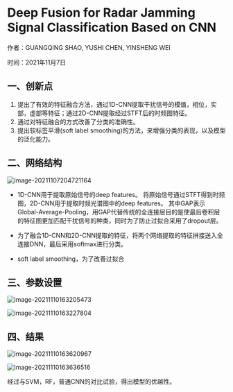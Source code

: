# Deep Fusion for Radar Jamming Signal Classification Based on CNN

作者：GUANGQING SHAO, YUSHI CHEN, YINSHENG WEI

时间：2021年11月7日

## 一、创新点

1. 提出了有效的特征融合方法，通过1D-CNN提取干扰信号的模值，相位，实部，虚部等特征；通过2D-CNN提取经过STFT后的时频图特征。
2. 通过对特征融合的方式改善了分类的准确性。
3. 提出软标签平滑(soft label smoothing)的方法，来增强分类的表现，以及模型的泛化能力。



## 二、网络结构

![image-20211107204721164](https://rossetta-typora-imgsubmit.oss-cn-hangzhou.aliyuncs.com/img/image-20211107204721164.png)

* 1D-CNN用于提取原始信号的deep features。
  将原始信号通过STFT得到时频图，2D-CNN用于提取时频光谱图中的deep features。
  其中GAP表示Global-Average-Pooling，用GAP代替传统的全连接层目的是使最后卷积层的特征图更加匹配干扰信号的种类，同时为了防止过拟合采用了dropout层。

* 为了融合1D-CNN和2D-CNN提取的特征，将两个网络提取的特征拼接送入全连接DNN，最后采用softmax进行分类。
* soft label smoothing，为了改善过拟合

## 三、参数设置

![image-20211110163205473](https://rossetta-typora-imgsubmit.oss-cn-hangzhou.aliyuncs.com/img/image-20211110163205473.png)

![image-20211110163227804](https://rossetta-typora-imgsubmit.oss-cn-hangzhou.aliyuncs.com/img/image-20211110163227804.png)

## 四、结果

![image-20211110163620967](https://rossetta-typora-imgsubmit.oss-cn-hangzhou.aliyuncs.com/img/image-20211110163620967.png)

![image-20211110163636516](https://rossetta-typora-imgsubmit.oss-cn-hangzhou.aliyuncs.com/img/image-20211110163636516.png)

经过与SVM，RF，普通CNN的对比试验，得出模型的优越性。
